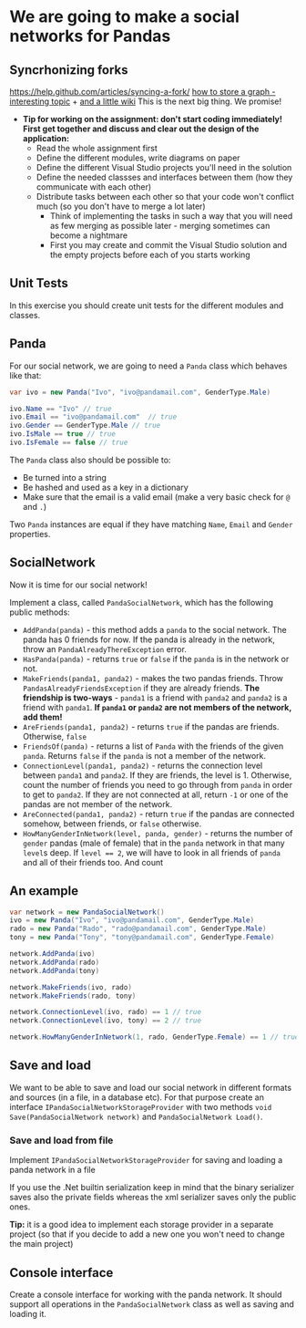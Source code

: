 # We are going to make a social networks for Pandas


## Syncrhonizing forks
https://help.github.com/articles/syncing-a-fork/
[how to store a graph - interesting topic](http://stackoverflow.com/questions/3287003/three-ways-to-store-a-graph-in-memory-advantages-and-disadvantages) + [and a little wiki](https://en.wikipedia.org/wiki/Graph_%28abstract_data_type%29#Representations)
This is the next big thing. We promise!

* **Tip for working on the assignment: don't start coding immediately! First get together and discuss and clear out the design of the application:**
  * Read the whole assignment first
  * Define the different modules, write diagrams on paper
  * Define the different Visual Studio projects you'll need in the solution
  * Define the needed classses and interfaces between them (how they communicate with each other)
  * Distribute tasks between each other so that your code won't conflict much (so you don't have to merge a lot later)
    * Think of implementing the tasks in such a way that you will need as few merging as possible later - merging sometimes can become a nightmare
    * First you may create and commit the Visual Studio solution and the empty projects before each of you starts working

## Unit Tests

In this exercise you should create unit tests for the different modules and classes.

## Panda

For our social network, we are going to need a `Panda` class which behaves like that:

```csharp
var ivo = new Panda("Ivo", "ivo@pandamail.com", GenderType.Male)

ivo.Name == "Ivo" // true
ivo.Email == "ivo@pandamail.com"  // true
ivo.Gender == GenderType.Male // true
ivo.IsMale == true // true
ivo.IsFemale == false // true
```

The `Panda` class also should be possible to:

* Be turned into a string
* Be hashed and used as a key in a dictionary
* Make sure that the email is a valid email (make a very basic check for `@` and `.`)

Two `Panda` instances are equal if they have matching `Name`, `Email` and `Gender` properties.

## SocialNetwork

Now it is time for our social network!

Implement a class, called `PandaSocialNetwork`, which has the following public methods:

* `AddPanda(panda)` - this method adds a `panda` to the social network. The panda has 0 friends for now. If the panda is already in the network, throw an `PandaAlreadyThereException` error.
* `HasPanda(panda)` - returns `true` or `false` if the `panda` is in the network or not.
* `MakeFriends(panda1, panda2)` - makes the two pandas friends. Throw `PandasAlreadyFriendsException` if they are already friends. **The friendship is two-ways** - `panda1` is a friend with `panda2` and `panda2` is a friend with `panda1`. **If `panda1` or `panda2` are not members of the network, add them!**
* `AreFriends(panda1, panda2)` - returns `true` if the pandas are friends. Otherwise, `false`
* `FriendsOf(panda)` - returns a list of `Panda` with the friends of the given `panda`. Returns `false` if the `panda` is not a member of the network.
* `ConnectionLevel(panda1, panda2)` - returns the connection level between `panda1` and `panda2`. If they are friends, the level is 1. Otherwise, count the number of friends you need to go through from `panda` in order to get to `panda2`. If they are not connected at all, return `-1` or one of the pandas are not member of the network.
* `AreConnected(panda1, panda2)` - return `true` if the pandas are connected somehow, between friends, or `false` otherwise.
* `HowManyGenderInNetwork(level, panda, gender)` - returns the number of `gender` pandas (male of female) that in the `panda` network in that many  `level`s deep. If `level == 2`, we will have to look in all friends of `panda` and all of their friends too. And count

## An example

```csharp
var network = new PandaSocialNetwork()
ivo = new Panda("Ivo", "ivo@pandamail.com", GenderType.Male)
rado = new Panda("Rado", "rado@pandamail.com", GenderType.Male)
tony = new Panda("Tony", "tony@pandamail.com", GenderType.Female)

network.AddPanda(ivo)
network.AddPanda(rado)
network.AddPanda(tony)

network.MakeFriends(ivo, rado)
network.MakeFriends(rado, tony)

network.ConnectionLevel(ivo, rado) == 1 // true
network.ConnectionLevel(ivo, tony) == 2 // true

network.HowManyGenderInNetwork(1, rado, GenderType.Female) == 1 // true
```

## Save and load

We want to be able to save and load our social network in different formats and sources (in a file, in a database etc). For that purpose create an interface `IPandaSocialNetworkStorageProvider` with two methods `void Save(PandaSocialNetwork network)` and `PandaSocialNetwork Load()`.

### Save and load from file

Implement `IPandaSocialNetworkStorageProvider` for saving and loading a panda network in a file

If you use the .Net builtin serialization keep in mind that the binary serializer saves also the private fields whereas the xml serializer saves only the public ones.

**Tip:** it is a good idea to implement each storage provider in a separate project (so that if you decide to add a new one you won't need to change the main project)

## Console interface

Create a console interface for working with the panda network. It should support all operations in the `PandaSocialNetwork` class as well as saving and loading it.

